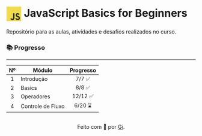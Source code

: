 <h1>
    <img align="center" width="40px" src="https://raw.githubusercontent.com/devicons/devicon/master/icons/javascript/javascript-original.svg">
    <span>JavaScript Basics for Beginners</span>
</h1>

Repositório para as aulas, atividades e desafios realizados no curso.

### 📚 Progresso

---

<table>
    <thead>
        <tr>
            <th>Nº</th>
            <th>Módulo</th>
            <th>Progresso</th>
        </tr>
    </thead>
    <tbody>
        <tr>
            <td align="center">1</td>
            <td>Introdução</td>
            <td align="center">7/7 ✅</td>
        </tr>
        <tr>
            <td align="center">2</td>
            <td>Basics</td>
            <td align="center">8/8 ✅</td>
        </tr>
        <tr>
            <td align="center">3</td>
            <td>Operadores</td>
            <td align="center">12/12 ✅</td>
        </tr>
        <tr>
            <td align="center">4</td>
            <td>Controle de Fluxo</td>
            <td align="center">6/20 ⌛</td>
        </tr>
    </tbody>
</table>

##
<div align="center">Feito com 💛 por <a href="https://github.com/giovanamacedo">Gi</a>.</div>

